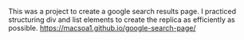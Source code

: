 This was a project to create a google search results page. I practiced structuring div and list elements to create the replica as efficiently as possible.
https://macsoa1.github.io/google-search-page/
